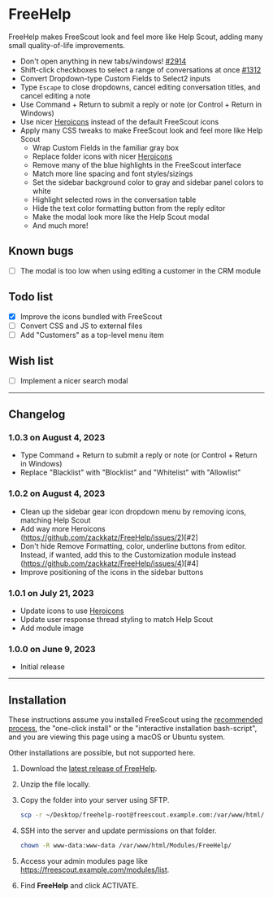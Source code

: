 # FreeHelp

FreeHelp makes FreeScout look and feel more like Help Scout, adding many small quality-of-life improvements.

- Don't open anything in new tabs/windows! [#2914](https://github.com/freescout-helpdesk/freescout/issues/2914)
- Shift-click checkboxes to select a range of conversations at once [#1312](https://github.com/freescout-helpdesk/freescout/issues/1312)
- Convert Dropdown-type Custom Fields to Select2 inputs
- Type `Escape` to close dropdowns, cancel editing conversation titles, and cancel editing a note
- Use Command + Return to submit a reply or note (or Control + Return in Windows)
- Use nicer [Heroicons](https://heroicons.com) instead of the default FreeScout icons
- Apply many CSS tweaks to make FreeScout look and feel more like Help Scout
  - Wrap Custom Fields in the familiar gray box
  - Replace folder icons with nicer [Heroicons](https://heroicons.com)
  - Remove many of the blue highlights in the FreeScout interface
  - Match more line spacing and font styles/sizings
  - Set the sidebar background color to gray and sidebar panel colors to white
  - Highlight selected rows in the conversation table
  - Hide the text color formatting button from the reply editor
  - Make the modal look more like the Help Scout modal
  - And much more!

## Known bugs

- [ ] The modal is too low when using editing a customer in the CRM module

## Todo list

- [x] Improve the icons bundled with FreeScout
- [ ] Convert CSS and JS to external files
- [ ] Add "Customers" as a top-level menu item

## Wish list

- [ ] Implement a nicer search modal

--------------------

## Changelog

### 1.0.3 on August 4, 2023

- Type Command + Return to submit a reply or note (or Control + Return in Windows)
- Replace "Blacklist" with "Blocklist" and "Whitelist" with "Allowlist"

### 1.0.2 on August 4, 2023

- Clean up the sidebar gear icon dropdown menu by removing icons, matching Help Scout
- Add way more Heroicons (https://github.com/zackkatz/FreeHelp/issues/2)[#2]
- Don't hide Remove Formatting, color, underline buttons from editor. Instead, if wanted, add this to the Customization module instead (https://github.com/zackkatz/FreeHelp/issues/4)[#4]
- Improve positioning of the icons in the sidebar buttons

### 1.0.1 on July 21, 2023

- Update icons to use [Heroicons](https://heroicons.com)
- Update user response thread styling to match Help Scout
- Add module image

### 1.0.0 on June 9, 2023

- Initial release

--------------------

## Installation

These instructions assume you installed FreeScout using the [recommended process](https://github.com/freescout-helpdesk/freescout/wiki/Installation-Guide), the "one-click install" or the "interactive installation bash-script", and you are viewing this page using a macOS or Ubuntu system.

Other installations are possible, but not supported here.

1. Download the [latest release of FreeHelp](https://github.com/zackkatz/FreeHelp/releases).

2. Unzip the file locally.

3. Copy the folder into your server using SFTP.

   ```sh
   scp -r ~/Desktop/freehelp-root@freescout.example.com:/var/www/html/Modules/FreeHelp/
   ```

4. SSH into the server and update permissions on that folder.

   ```sh
   chown -R www-data:www-data /var/www/html/Modules/FreeHelp/
   ```

5. Access your admin modules page like https://freescout.example.com/modules/list.

6. Find **FreeHelp** and click ACTIVATE.
